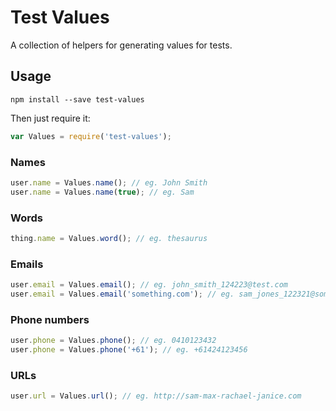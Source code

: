 # Test Values

A collection of helpers for generating values for tests.


## Usage

`npm install --save test-values`

Then just require it:

```javascript
var Values = require('test-values');
```


### Names

```javascript
user.name = Values.name(); // eg. John Smith
user.name = Values.name(true); // eg. Sam
```


### Words

```javascript
thing.name = Values.word(); // eg. thesaurus
```


### Emails

```javascript
user.email = Values.email(); // eg. john_smith_124223@test.com
user.email = Values.email('something.com'); // eg. sam_jones_122321@something.com
```


### Phone numbers

```javascript
user.phone = Values.phone(); // eg. 0410123432
user.phone = Values.phone('+61'); // eg. +61424123456
```


### URLs

```javascript
user.url = Values.url(); // eg. http://sam-max-rachael-janice.com
```